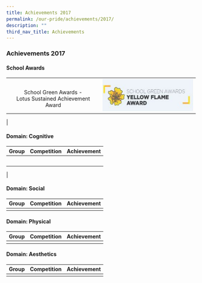```yaml
---
title: Achievements 2017
permalink: /our-pride/achievements/2017/
description: ""
third_nav_title: Achievements
---
```

### **Achievements 2017**
#### **School Awards**

|  |  |
|:---:|:---:|
| <br>School Green Awards - <br>Lotus Sustained Achievement Award | ![](/images/2019schaward.png) |
|

#### **Domain: Cognitive**

| Group | Competition | Achievement |
|:---:|:---:|:---:|
|  |  |  | 
|  |  |  | 
|  |  |  | 
|  |  |  | 
|  |  |  | 
|

#### **Domain: Social**

| Group | Competition | Achievement |
|:---:|:---:|:---:|
|  |  |  | 

#### **Domain: Physical**

| Group | Competition | Achievement |
|:---:|:---:|:---:|
|  |  |  | 

#### **Domain: Aesthetics**

| Group | Competition | Achievement |
|:---:|:---:|:---:|
|  |  |  |